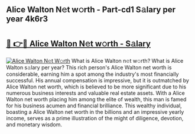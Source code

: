 ## Alice Walton N𝚎t w𝚘rth - Part-cd1 S𝚊lary per year 4k6r3

# <h2><a href="http://gc4ak6.nevu.top/?p=Alice+Walton">🔗 👉🔴 Alice Walton N𝚎t w𝚘rth - S𝚊lary</a></h2>

[![Alice Walton N𝚎t W𝚘rth](https://i.imgur.com/Oavwk0R.jpeg)](http://gc4ak6.nevu.top/?p=Alice+Walton)
What is Alice Walton n𝚎t w𝚘rth? What is Alice Walton s𝚊lary per year?
This rich person's Alice Walton net worth is considerable, earning him a spot among the industry's most financially successful. His annual compensation is impressive, but it is outmatched by Alice Walton net worth, which is believed to be more significant due to his numerous business interests and valuable real estate assets. With a Alice Walton net worth placing him among the elite of wealth, this man is famed for his business acumen and financial brilliance. This wealthy individual, boasting a Alice Walton net worth in the billions and an impressive yearly income, serves as a prime illustration of the might of diligence, devotion, and monetary wisdom.
